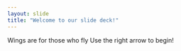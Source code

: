 ```yaml
---
layout: slide
title: "Welcome to our slide deck!"
---
```

Wings are for those who fly
Use the right arrow to begin!
